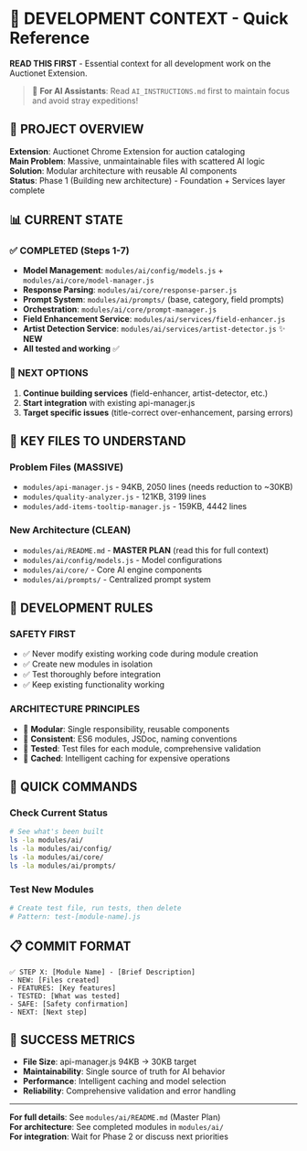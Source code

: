 # 🎯 DEVELOPMENT CONTEXT - Quick Reference

**READ THIS FIRST** - Essential context for all development work on the Auctionet Extension.

> 🤖 **For AI Assistants**: Read `AI_INSTRUCTIONS.md` first to maintain focus and avoid stray expeditions!

## 🚨 PROJECT OVERVIEW

**Extension**: Auctionet Chrome Extension for auction cataloging  
**Main Problem**: Massive, unmaintainable files with scattered AI logic  
**Solution**: Modular architecture with reusable AI components  
**Status**: Phase 1 (Building new architecture) - Foundation + Services layer complete  

## 📊 CURRENT STATE

### **✅ COMPLETED (Steps 1-7)**
- **Model Management**: `modules/ai/config/models.js` + `modules/ai/core/model-manager.js`
- **Response Parsing**: `modules/ai/core/response-parser.js` 
- **Prompt System**: `modules/ai/prompts/` (base, category, field prompts)
- **Orchestration**: `modules/ai/core/prompt-manager.js`
- **Field Enhancement Service**: `modules/ai/services/field-enhancer.js`
- **Artist Detection Service**: `modules/ai/services/artist-detector.js` ✨ **NEW**
- **All tested and working** ✅

### **🎯 NEXT OPTIONS**
1. **Continue building services** (field-enhancer, artist-detector, etc.)
2. **Start integration** with existing api-manager.js
3. **Target specific issues** (title-correct over-enhancement, parsing errors)

## 🔧 KEY FILES TO UNDERSTAND

### **Problem Files (MASSIVE)**
- `modules/api-manager.js` - 94KB, 2050 lines (needs reduction to ~30KB)
- `modules/quality-analyzer.js` - 121KB, 3199 lines  
- `modules/add-items-tooltip-manager.js` - 159KB, 4442 lines

### **New Architecture (CLEAN)**
- `modules/ai/README.md` - **MASTER PLAN** (read this for full context)
- `modules/ai/config/models.js` - Model configurations
- `modules/ai/core/` - Core AI engine components
- `modules/ai/prompts/` - Centralized prompt system

## 🎯 DEVELOPMENT RULES

### **SAFETY FIRST**
- ✅ Never modify existing working code during module creation
- ✅ Create new modules in isolation  
- ✅ Test thoroughly before integration
- ✅ Keep existing functionality working

### **ARCHITECTURE PRINCIPLES**
- 🧩 **Modular**: Single responsibility, reusable components
- 📝 **Consistent**: ES6 modules, JSDoc, naming conventions
- 🧪 **Tested**: Test files for each module, comprehensive validation
- 💾 **Cached**: Intelligent caching for expensive operations

## 🚀 QUICK COMMANDS

### **Check Current Status**
```bash
# See what's been built
ls -la modules/ai/
ls -la modules/ai/config/
ls -la modules/ai/core/
ls -la modules/ai/prompts/
```

### **Test New Modules**
```bash
# Create test file, run tests, then delete
# Pattern: test-[module-name].js
```

## 📋 COMMIT FORMAT
```
✅ STEP X: [Module Name] - [Brief Description]
- NEW: [Files created]
- FEATURES: [Key features]
- TESTED: [What was tested]
- SAFE: [Safety confirmation]
- NEXT: [Next step]
```

## 🎯 SUCCESS METRICS
- **File Size**: api-manager.js 94KB → 30KB target
- **Maintainability**: Single source of truth for AI behavior
- **Performance**: Intelligent caching and model selection
- **Reliability**: Comprehensive validation and error handling

---

**For full details**: See `modules/ai/README.md` (Master Plan)  
**For architecture**: See completed modules in `modules/ai/`  
**For integration**: Wait for Phase 2 or discuss next priorities 
